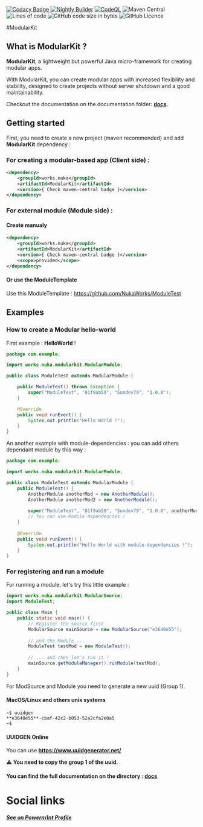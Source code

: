 [![Codacy Badge](https://app.codacy.com/project/badge/Grade/4eff78558cbc47c0b929dd1c45d12bda)](https://www.codacy.com/gh/NukaWorks/ModularKit/dashboard?utm_source=github.com&amp;utm_medium=referral&amp;utm_content=NukaWorks/ModularKit&amp;utm_campaign=Badge_Grade)
[![Nightly Builder](https://github.com/NukaWorks/ModularKit/actions/workflows/prebuild-nightly.yml/badge.svg?branch=main)](https://github.com/NutDevs-org/ModularKit/actions/workflows/prebuild-nightly.yml)
[![CodeQL](https://github.com/NukaWorks/ModularKit/actions/workflows/codeql-analysis.yml/badge.svg)](https://github.com/NukaWorks/ModularKit/actions/workflows/codeql-analysis.yml)
![Maven Central](https://img.shields.io/maven-central/v/works.nuka/ModularKit)
![Lines of code](https://img.shields.io/tokei/lines/github/NukaWorks/ModularKit?label=Total%20Lines%20Of%20Codes%20%3A)
![GitHub code size in bytes](https://img.shields.io/github/languages/code-size/NukaWorks/ModularKit)
![GitHub Licence](https://img.shields.io/github/license/NutDevs-org/ModularKit)

#ModularKit

## What is ModularKit ?

**ModularKit**, a lightweight but powerful Java micro-framework for creating
modular apps.

With ModularKit, you can create modular apps with increased flexibility and
stability, designed to create projects without server shutdown and a good
maintainability.

Checkout the documentation on the documentation folder: **[docs](https://github.com/NukaWorks/ModularKit/tree/main/docs/).**


## Getting started

First, you need to create a new project (maven recommended) and add **ModularKit** dependency : 

### For creating a modular-based app (Client side) : 

```xml
<dependency>
    <groupId>works.nuka</groupId>
    <artifactId>ModularKit</artifactId>
    <version>{ Check maven-central badge }</version>
</dependency>
```

### For external module (Module side) : 
#### Create manualy
```xml
<dependency>
    <groupId>works.nuka</groupId>
    <artifactId>ModularKit</artifactId>
    <version>{ Check maven-central badge }</version>
    <scope>provided</scope>
</dependency>
```
#### Or use the ModuleTemplate
Use this ModuleTemplate : https://github.com/NukaWorks/ModuleTest

## Examples

### How to create a Modular hello-world

First example : **HelloWorld** !

```java
package com.example;

import works.nuka.modularkit.ModularModule;

public class ModuleTest extends ModularModule {

    public ModuleTest() throws Exception {
        super("ModuleTest", "81f9ab59", "Sundev79", "1.0.0");
    }

    @Override
    public void runEvent() {
        System.out.println("Hello World !");
    }
}
```

An another example with module-dependencies : you can add others dependant module by this way :

```java
package com.example;

import works.nuka.modularkit.ModularModule;

public class ModuleTest extends ModularModule {
    public ModuleTest() {
        AnotherModule anotherMod = new AnotherModule();
        AnotherModule anotherMod2 = new AnotherModule();
        
        super("ModuleTest", "81f9ab59", "Sundev79", "1.0.0", anotherMod, anotherMod2);
        // You can use Module dependencies !
    }
    
    @Override
    public void runEvent() {
        System.out.println("Hello World with module-dependencies !");
    }
}
```

### For registering and run a module

For running a module, let's try this little example :

```java
import works.nuka.modularkit.ModularSource;
import ModuleTest;

public class Main {
    public static void main() {
        // Register the source first
        ModularSource mainSource = new ModularSource("e3640e55");
        
        // and the Module ...
        ModuleTest testMod = new ModuleTest();
        
        // ... and then let's run it !
        mainSource.getModuleManager().runModule(testMod);
    }
}
```

For ModSource and Module you need to generate a new uuid (Group 1).

#### MacOS/Linux and others unix systems

```shell
~$ uuidgen
**e3640e55**-cbaf-42c2-b053-52a2cfa2e0a5
~$
```

#### UUIDGEN Online

You can use **https://www.uuidgenerator.net/**

⚠ **You need to copy the group 1 of the uuid.**

#### You can find the full documentation on the directory : **[docs](https://github.com/NukaWorks/ModularKit/tree/main/docs/)**

# Social links

***[See on Powerm1nt Profile](https://github.com/Powerm1nt#--lets-talk-with-me-on)***
